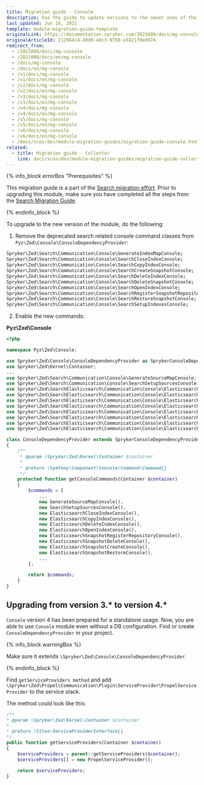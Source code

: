 ```yaml
---
title: Migration guide - Console
description: Use the guide to update versions to the newer ones of the Console module.
last_updated: Jun 16, 2021
template: module-migration-guide-template
originalLink: https://documentation.spryker.com/2021080/docs/mg-console
originalArticleId: 212964c4-49d0-49c3-9750-e5821f0ed974
redirect_from:
  - /2021080/docs/mg-console
  - /2021080/docs/en/mg-console
  - /docs/mg-console
  - /docs/en/mg-console
  - /v1/docs/mg-console
  - /v1/docs/en/mg-console
  - /v2/docs/mg-console
  - /v2/docs/en/mg-console
  - /v3/docs/mg-console
  - /v3/docs/en/mg-console
  - /v4/docs/mg-console
  - /v4/docs/en/mg-console
  - /v5/docs/mg-console
  - /v5/docs/en/mg-console
  - /v6/docs/mg-console
  - /v6/docs/en/mg-console
  - /docs/scos/dev/module-migration-guides/migration-guide-console.html
related:
  - title: Migration guide - Collector
    link: docs/scos/dev/module-migration-guides/migration-guide-collector.html
---
```


{% info_block errorBox "Prerequisites" %}

This migration guide is a part of the [Search migration effort](/docs/scos/dev/migration-concepts/search-migration-concept/search-migration-concept.html). Prior to upgrading this module, make sure you have completed all the steps from the [Search Migration Guide](/docs/scos/dev/module-migration-guides/migration-guide-search.html#upgrading-from-version-89-to-version-810).

{% endinfo_block %}

To upgrade to the new version of the module, do the following:

1. Remove the deprecated search related console command classes from `Pyz\Zed\Console\ConsoleDependencyProvider`:

```bash
Spryker\Zed\Search\Communication\Console\GenerateIndexMapConsole;
Spryker\Zed\Search\Communication\Console\SearchCloseIndexConsole;
Spryker\Zed\Search\Communication\Console\SearchCopyIndexConsole;
Spryker\Zed\Search\Communication\Console\SearchCreateSnapshotConsole;
Spryker\Zed\Search\Communication\Console\SearchDeleteIndexConsole;
Spryker\Zed\Search\Communication\Console\SearchDeleteSnapshotConsole;
Spryker\Zed\Search\Communication\Console\SearchOpenIndexConsole;
Spryker\Zed\Search\Communication\Console\SearchRegisterSnapshotRepositoryConsole;
Spryker\Zed\Search\Communication\Console\SearchRestoreSnapshotConsole;
Spryker\Zed\Search\Communication\Console\SearchSetupIndexesConsole;
```

2. Enable the new commands:

**Pyz\Zed\Console**

```php
<?php

namespace Pyz\Zed\Console;

use Spryker\Zed\Console\ConsoleDependencyProvider as SprykerConsoleDependencyProvider;
use Spryker\Zed\Kernel\Container;
...
use Spryker\Zed\Search\Communication\Console\GenerateSourceMapConsole;
use Spryker\Zed\Search\Communication\Console\SearchSetupSourcesConsole;
use Spryker\Zed\SearchElasticsearch\Communication\Console\ElasticsearchCloseIndexConsole;
use Spryker\Zed\SearchElasticsearch\Communication\Console\ElasticsearchCopyIndexConsole;
use Spryker\Zed\SearchElasticsearch\Communication\Console\ElasticsearchDeleteIndexConsole;
use Spryker\Zed\SearchElasticsearch\Communication\Console\ElasticsearchOpenIndexConsole;
use Spryker\Zed\SearchElasticsearch\Communication\Console\ElasticsearchSnapshotCreateConsole;
use Spryker\Zed\SearchElasticsearch\Communication\Console\ElasticsearchSnapshotDeleteConsole;
use Spryker\Zed\SearchElasticsearch\Communication\Console\ElasticsearchSnapshotRegisterRepositoryConsole;
use Spryker\Zed\SearchElasticsearch\Communication\Console\ElasticsearchSnapshotRestoreConsole;

class ConsoleDependencyProvider extends SprykerConsoleDependencyProvider
{
    /**
     * @param \Spryker\Zed\Kernel\Container $container
     *
     * @return \Symfony\Component\Console\Command\Command[]
     */
    protected function getConsoleCommands(Container $container)
    {
        $commands = [
            ...
            new GenerateSourceMapConsole(),
            new SearchSetupSourcesConsole(),
            new ElasticsearchCloseIndexConsole(),
            new ElasticsearchCopyIndexConsole(),
            new ElasticsearchDeleteIndexConsole(),
            new ElasticsearchOpenIndexConsole(),
            new ElasticsearchSnapshotRegisterRepositoryConsole(),
            new ElasticsearchSnapshotDeleteConsole(),
            new ElasticsearchSnapshotCreateConsole(),
            new ElasticsearchSnapshotRestoreConsole(),
            ...
        ];

        return $commands;
    }
}
```

## Upgrading from version 3.* to version 4.*

`Console` version 4 has been prepared for a standalone usage. Now, you are able to use `Console` module even without a DB configuration.
Find or create `ConsoleDependencyProvider` in your project.

{% info_block warningBox %}

Make sure it extends `\Spryker\Zed\Console\ConsoleDependencyProvider`.

{% endinfo_block %}

Find `getServiceProviders method` and add `\Spryker\Zed\Propel\Communication\Plugin\ServiceProvider\PropelServiceProvider` to the service stack.

The method could look like this:

```php
/**
* @param \Spryker\Zed\Kernel\Container $container
*
* @return \Silex\ServiceProviderInterface[]
*/
public function getServiceProviders(Container $container)
{
    $serviceProviders = parent::getServiceProviders($container);
    $serviceProviders[] = new PropelServiceProvider();

    return $serviceProviders;
}
```